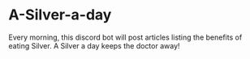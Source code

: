 # A-Silver-a-day
Every morning, this discord bot will post articles listing the benefits of eating Silver. A Silver a day keeps the doctor away!
